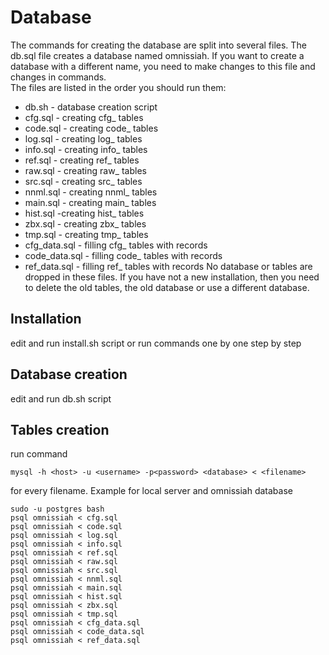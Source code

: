 # Database
The commands for creating the database are split into several files. The db.sql file creates a database named omnissiah. If you want to create a database with a different name, you need to make changes to this file and changes in commands.\
The files are listed in the order you should run them:
* db.sh - database creation script
* cfg.sql - creating cfg_ tables
* code.sql - creating code_ tables
* log.sql - creating log_ tables
* info.sql - creating info_ tables
* ref.sql - creating ref_ tables
* raw.sql - creating raw_ tables
* src.sql - creating src_ tables
* nnml.sql - creating nnml_ tables
* main.sql - creating main_ tables
* hist.sql -creating hist_ tables
* zbx.sql - creating zbx_ tables
* tmp.sql - creating tmp_ tables
* cfg_data.sql - filling cfg_ tables with records
* code_data.sql - filling code_ tables with records
* ref_data.sql - filling ref_ tables with records
No database or tables are dropped in these files. If you have not a new installation, then you need to delete the old tables, the old database or use a different database.
## Installation
edit and run install.sh script or run commands one by one step by step
## Database creation
edit and run db.sh script

## Tables creation
run command
```
mysql -h <host> -u <username> -p<password> <database> < <filename>
```
for every filename. Example for local server and omnissiah database
```
sudo -u postgres bash
psql omnissiah < cfg.sql
psql omnissiah < code.sql
psql omnissiah < log.sql
psql omnissiah < info.sql
psql omnissiah < ref.sql
psql omnissiah < raw.sql
psql omnissiah < src.sql
psql omnissiah < nnml.sql
psql omnissiah < main.sql
psql omnissiah < hist.sql
psql omnissiah < zbx.sql
psql omnissiah < tmp.sql
psql omnissiah < cfg_data.sql
psql omnissiah < code_data.sql
psql omnissiah < ref_data.sql
```
